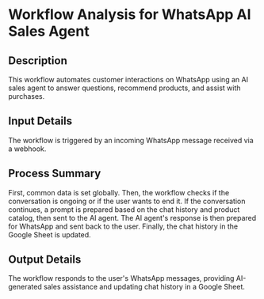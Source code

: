 # Workflow Analysis for WhatsApp AI Sales Agent

## Description
This workflow automates customer interactions on WhatsApp using an AI sales agent to answer questions, recommend products, and assist with purchases.

## Input Details
The workflow is triggered by an incoming WhatsApp message received via a webhook.

## Process Summary
First, common data is set globally. Then, the workflow checks if the conversation is ongoing or if the user wants to end it. If the conversation continues, a prompt is prepared based on the chat history and product catalog, then sent to the AI agent. The AI agent's response is then prepared for WhatsApp and sent back to the user. Finally, the chat history in the Google Sheet is updated.

## Output Details
The workflow responds to the user's WhatsApp messages, providing AI-generated sales assistance and updating chat history in a Google Sheet.
